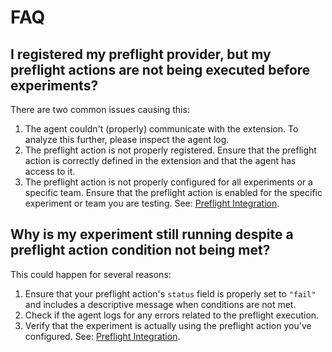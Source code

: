 # FAQ

## I registered my preflight provider, but my preflight actions are not being executed before experiments?

There are two common issues causing this:

1. The agent couldn't (properly) communicate with the extension. To analyze this further, please inspect the agent log.
2. The preflight action is not properly registered. Ensure that the preflight action is correctly defined in the extension and that the agent has access to it.
3. The preflight action is not properly configured for all experiments or a specific team. Ensure that the preflight action is enabled for the specific experiment or team you are testing. See: [Preflight Integration](https://platform.steadybit.com/settings/integrations/preflightAction).

## Why is my experiment still running despite a preflight action condition not being met?

This could happen for several reasons:

1. Ensure that your preflight action's `status` field is properly set to `"fail"` and includes a descriptive message when conditions are not met.
2. Check if the agent logs for any errors related to the preflight execution.
3. Verify that the experiment is actually using the preflight action you've configured. See: [Preflight Integration](https://platform.steadybit.com/settings/integrations/preflightAction).
